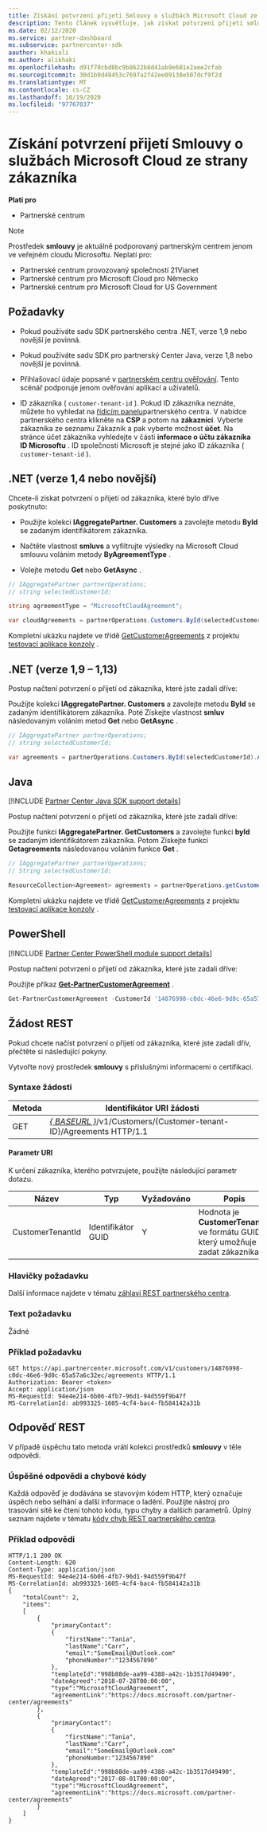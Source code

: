 ```yaml
---
title: Získání potvrzení přijetí Smlouvy o službách Microsoft Cloud ze strany zákazníka
description: Tento článek vysvětluje, jak získat potvrzení přijetí smlouvy Microsoft Cloud zákazníkům.
ms.date: 02/12/2020
ms.service: partner-dashboard
ms.subservice: partnercenter-sdk
aauthor: khakiali
ms.author: alikhaki
ms.openlocfilehash: d91f70cbd8bc9b8622b8d41ab9e601e2aee2cfab
ms.sourcegitcommit: 30d1b9d48453c7697a2f42ee09138e507dcf9f2d
ms.translationtype: MT
ms.contentlocale: cs-CZ
ms.lasthandoff: 10/19/2020
ms.locfileid: "97767037"
---
```

# <a name="get-confirmation-of-customer-acceptance-of-microsoft-cloud-agreement"></a>Získání potvrzení přijetí Smlouvy o službách Microsoft Cloud ze strany zákazníka

**Platí pro**

- Partnerské centrum

> [!NOTE]
> Prostředek **smlouvy** je aktuálně podporovaný partnerským centrem jenom ve veřejném cloudu Microsoftu. Neplatí pro:
>
> - Partnerské centrum provozovaný společností 21Vianet
> - Partnerské centrum pro Microsoft Cloud pro Německo
> - Partnerské centrum pro Microsoft Cloud for US Government

## <a name="prerequisites"></a>Požadavky

- Pokud používáte sadu SDK partnerského centra .NET, verze 1,9 nebo novější je povinná.

- Pokud používáte sadu SDK pro partnerský Center Java, verze 1,8 nebo novější je povinná.

- Přihlašovací údaje popsané v [partnerském centru ověřování](./partner-center-authentication.md). Tento scénář podporuje jenom ověřování aplikací a uživatelů.

- ID zákazníka ( `customer-tenant-id` ). Pokud ID zákazníka neznáte, můžete ho vyhledat na [řídicím panelu](https://partner.microsoft.com/dashboard)partnerského centra. V nabídce partnerského centra klikněte na **CSP** a potom na **zákazníci**. Vyberte zákazníka ze seznamu Zákazník a pak vyberte možnost **účet**. Na stránce účet zákazníka vyhledejte v části **informace o účtu zákazníka** **ID Microsoftu** . ID společnosti Microsoft je stejné jako ID zákazníka ( `customer-tenant-id` ).

## <a name="net-version-14-or-newer"></a>.NET (verze 1,4 nebo novější)

Chcete-li získat potvrzení o přijetí od zákazníka, které bylo dříve poskytnuto:

- Použijte kolekci **IAggregatePartner. Customers** a zavolejte metodu **ById** se zadaným identifikátorem zákazníka.

- Načtěte vlastnost **smluvs** a vyfiltrujte výsledky na Microsoft Cloud smlouvu voláním metody **ByAgreementType** .

- Volejte metodu **Get** nebo **GetAsync** .

```csharp
// IAggregatePartner partnerOperations;
// string selectedCustomerId;

string agreementType = "MicrosoftCloudAgreement";

var cloudAgreements = partnerOperations.Customers.ById(selectedCustomerId).Agreements.ByAgreementType(agreementType).Get();
```

Kompletní ukázku najdete ve třídě [GetCustomerAgreements](https://github.com/PartnerCenterSamples/Partner-Center-SDK-Samples/blob/master/Source/Partner%20Center%20SDK%20Samples/Agreements/GetCustomerAgreements.cs) z projektu [testovací aplikace konzoly](https://github.com/PartnerCenterSamples/Partner-Center-SDK-Samples) .

## <a name="net-version-19---113"></a>.NET (verze 1,9 – 1,13)

Postup načtení potvrzení o přijetí od zákazníka, které jste zadali dříve:

Použijte kolekci **IAggregatePartner. Customers** a zavolejte metodu **ById** se zadaným identifikátorem zákazníka. Poté Získejte vlastnost **smluv** následovaným voláním metod **Get** nebo **GetAsync** .

```csharp
// IAggregatePartner partnerOperations;
// string selectedCustomerId;

var agreements = partnerOperations.Customers.ById(selectedCustomerId).Agreements.Get();
```

## <a name="java"></a>Java

[!INCLUDE [Partner Center Java SDK support details](../includes/java-sdk-support.md)]

Postup načtení potvrzení o přijetí od zákazníka, které jste zadali dříve:

Použijte funkci **IAggregatePartner. GetCustomers** a zavolejte funkci **byId** se zadaným identifikátorem zákazníka. Potom Získejte funkci **Getagreements** následovanou voláním funkce **Get** .

```java
// IAggregatePartner partnerOperations;
// String selectedCustomerId;

ResourceCollection<Agreement> agreements = partnerOperations.getCustomers().byId(selectedCustomerId).getAgreements().get();
```

Kompletní ukázku najdete ve třídě [GetCustomerAgreements](https://github.com/microsoft/Partner-Center-Java-Samples/blob/master/sdk/src/main/java/com/microsoft/store/partnercenter/samples/agreements/GetCustomerAgreements.java) z projektu [testovací aplikace konzoly](https://github.com/Microsoft/Partner-Center-Java-Samples) .

## <a name="powershell"></a>PowerShell

[!INCLUDE [Partner Center PowerShell module support details](../includes/powershell-module-support.md)]

Postup načtení potvrzení o přijetí od zákazníka, které jste zadali dříve:

Použijte příkaz [**Get-PartnerCustomerAgreement**](/powershell/module/partnercenter/get-partnercustomeragreement) .

```powershell
Get-PartnerCustomerAgreement -CustomerId '14876998-c0dc-46e6-9d0c-65a57a6c32ec'
```

## <a name="rest-request"></a>Žádost REST

Pokud chcete načíst potvrzení o přijetí od zákazníka, které jste zadali dřív, přečtěte si následující pokyny.

Vytvořte nový prostředek **smlouvy** s příslušnými informacemi o certifikaci.

### <a name="request-syntax"></a>Syntaxe žádosti

| Metoda | Identifikátor URI žádosti                                                                                      |
|--------|--------------------------------------------------------------------------------------------------|
| GET    | [*\{ BASEURL \}*](partner-center-rest-urls.md)/v1/Customers/{Customer-tenant-ID}/Agreements HTTP/1.1 |

#### <a name="uri-parameter"></a>Parametr URI

K určení zákazníka, kterého potvrzujete, použijte následující parametr dotazu.

| Název             | Typ | Vyžadováno | Popis                                                                               |
|------------------|------|----------|-------------------------------------------------------------------------------------------|
| CustomerTenantId | Identifikátor GUID | Y        | Hodnota je **CustomerTenantId** ve formátu GUID, který umožňuje zadat zákazníka. |

### <a name="request-headers"></a>Hlavičky požadavku

Další informace najdete v tématu [záhlaví REST partnerského centra](headers.md).

### <a name="request-body"></a>Text požadavku

Žádné

### <a name="request-example"></a>Příklad požadavku

```http
GET https://api.partnercenter.microsoft.com/v1/customers/14876998-c0dc-46e6-9d0c-65a57a6c32ec/agreements HTTP/1.1
Authorization: Bearer <token>
Accept: application/json
MS-RequestId: 94e4e214-6b06-4fb7-96d1-94d559f9b47f
MS-CorrelationId: ab993325-1605-4cf4-bac4-fb584142a31b
```

## <a name="rest-response"></a>Odpověď REST

V případě úspěchu tato metoda vrátí kolekci prostředků **smlouvy** v těle odpovědi.

### <a name="response-success-and-error-codes"></a>Úspěšné odpovědi a chybové kódy

Každá odpověď je dodávána se stavovým kódem HTTP, který označuje úspěch nebo selhání a další informace o ladění. Použijte nástroj pro trasování sítě ke čtení tohoto kódu, typu chyby a dalších parametrů. Úplný seznam najdete v tématu [kódy chyb REST partnerského centra](error-codes.md).

### <a name="response-example"></a>Příklad odpovědi

```http
HTTP/1.1 200 OK
Content-Length: 620
Content-Type: application/json
MS-RequestId: 94e4e214-6b06-4fb7-96d1-94d559f9b47f
MS-CorrelationId: ab993325-1605-4cf4-bac4-fb584142a31b
{
    "totalCount": 2,
    "items":
    [
        {
            "primaryContact":
            {
                "firstName":"Tania",
                "lastName":"Carr",
                "email":"SomeEmail@Outlook.com"
                "phoneNumber":"1234567890"
            },
            "templateId":"998b88de-aa99-4388-a42c-1b3517d49490",
            "dateAgreed":"2018-07-28T00:00:00",
            "type":"MicrosoftCloudAgreement",
            "agreementLink":"https://docs.microsoft.com/partner-center/agreements"
        },
        {
            "primaryContact":
            {
                "firstName":"Tania",
                "lastName":"Carr",
                "email":"SomeEmail@Outlook.com"
                "phoneNumber:"1234567890"
            },
            "templateId":"998b88de-aa99-4388-a42c-1b3517d49490",
            "dateAgreed":"2017-08-01T00:00:00",
            "type":"MicrosoftCloudAgreement",
            "agreementLink":"https://docs.microsoft.com/partner-center/agreements"
        }
    ]
}
```
